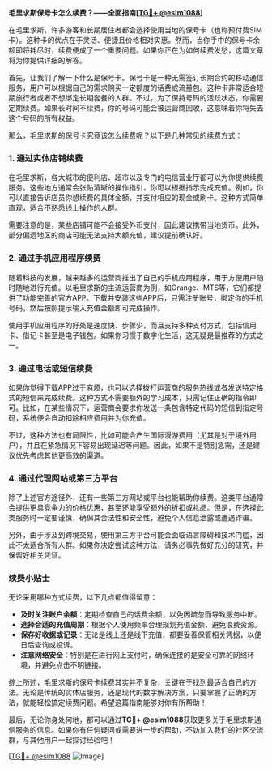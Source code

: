**毛里求斯保号卡怎么续费？——全面指南[[TG💪+ @esim1088](https://t.me/s/esim1088)]**

在毛里求斯，许多游客和长期居住者都会选择使用当地的保号卡（也称预付费SIM卡）。这种卡的优点在于灵活、便捷且价格相对实惠。然而，当你手中的保号卡余额即将耗尽时，续费便成了一个重要问题。如果你正在为如何续费发愁，这篇文章将为你提供详细的解答。

首先，让我们了解一下什么是保号卡。保号卡是一种无需签订长期合约的移动通信服务，用户可以根据自己的需求购买一定额度的话费或流量包。这种卡非常适合短期旅行者或者不想绑定长期套餐的人群。不过，为了保持号码的活跃状态，你需要定期续费。如果长时间不续费，你的号码可能会被运营商回收，这意味着你将失去这个号码的所有权益。

那么，毛里求斯的保号卡究竟该怎么续费呢？以下是几种常见的续费方式：

### 1. **通过实体店铺续费**
在毛里求斯，各大城市的便利店、超市以及专门的电信营业厅都可以为你提供续费服务。这些地方通常会张贴清晰的操作指引，你可以根据指示完成充值。例如，你可以直接告诉店员你想续费的具体金额，并支付相应的现金或刷卡。这种方式简单直观，适合不熟悉线上操作的人群。

需要注意的是，某些店铺可能不会接受外币支付，因此建议携带当地货币。此外，部分偏远地区的商店可能无法支持大额充值，建议提前确认好。

### 2. **通过手机应用程序续费**
随着科技的发展，越来越多的运营商推出了自己的手机应用程序，用于方便用户随时随地进行充值。以毛里求斯的主流运营商为例，如Orange、MTS等，它们都提供了功能完善的官方APP。下载并安装这些APP后，只需注册账号，绑定你的手机号码，然后按照提示输入充值金额即可完成操作。

使用手机应用程序的好处是速度快、步骤少，而且支持多种支付方式，包括信用卡、借记卡甚至是电子钱包。如果你习惯于数字化生活，这无疑是最推荐的方式之一。

### 3. **通过电话或短信续费**
如果你觉得下载APP过于麻烦，也可以选择拨打运营商的服务热线或者发送特定格式的短信来完成续费。这种方式不需要额外的学习成本，只需记住正确的指令即可。比如，在某些情况下，运营商会要求你发送一条包含特定代码的短信到指定号码，系统便会自动扣除相应费用并为你充值。

不过，这种方法也有局限性，比如可能会产生国际漫游费用（尤其是对于境外用户），并且在紧急情况下容易出现延迟等问题。因此，如果不是特别急需，还是建议优先考虑其他更高效的渠道。

### 4. **通过代理网站或第三方平台**
除了上述官方途径外，还有一些第三方网站或平台也能帮助你续费。这类平台通常会提供更具竞争力的价格优惠，甚至还能享受额外的折扣或礼品。但是，在选择此类服务时一定要谨慎，确保其合法性和安全性，避免个人信息泄露或遭遇诈骗。

另外，由于涉及到跨境交易，使用第三方平台可能会面临语言障碍和技术门槛，因此不太适合所有人群。如果你决定尝试这种方法，请务必事先做好充分的研究，并保留好相关凭证。

### 续费小贴士
无论采用哪种方式续费，以下几点都值得留意：

- **及时关注账户余额**：定期检查自己的话费余额，以免因疏忽而导致服务中断。
- **选择合适的充值周期**：根据个人使用频率合理规划充值金额，避免浪费资源。
- **保存好收据或记录**：无论是线上还是线下充值，都要妥善保管相关凭据，以便日后查询或投诉。
- **注意网络安全**：特别是在进行网上支付时，确保连接的是安全可靠的网络环境，并避免点击不明链接。

综上所述，毛里求斯的保号卡续费其实并不复杂，关键在于找到最适合自己的方法。无论是传统的实体店服务，还是现代的数字解决方案，只要掌握了正确的方法，就能轻松搞定续费问题。希望这篇指南能够对你有所帮助！

最后，无论你身处何地，都可以通过**TG💪+ @esim1088**获取更多关于毛里求斯通信服务的信息。如果你有任何疑问或需要进一步的帮助，不妨加入我们的社区交流群，与其他用户一起探讨经验吧！

[[TG💪+ @esim1088](https://t.me/s/esim1088) ![Image](https://i.postimg.cc/4NQfJmqS/Snipaste-2025-05-13-00-14-12.png)]